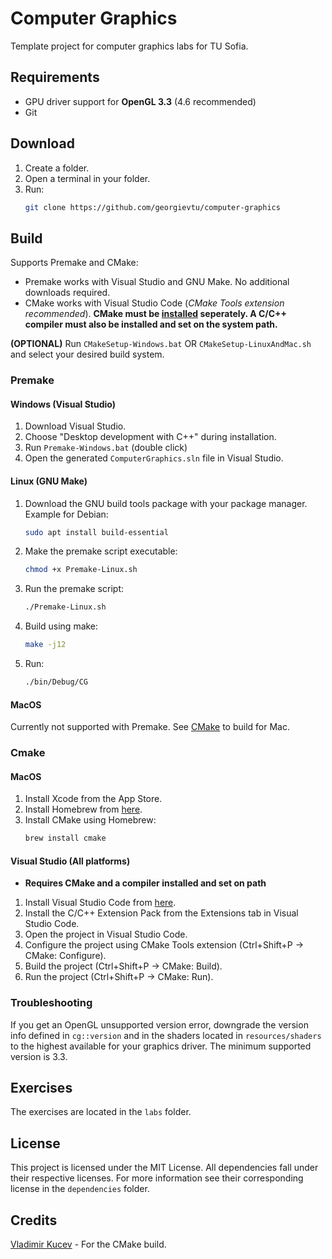 # Computer Graphics

Template project for computer graphics labs for TU Sofia.

## Requirements

- GPU driver support for **OpenGL 3.3** (4.6 recommended)
- Git

## Download

1. Create a folder.
2. Open a terminal in your folder.
3. Run:
    ```sh
    git clone https://github.com/georgievtu/computer-graphics
    ```

## Build

Supports Premake and CMake:
- Premake works with Visual Studio and GNU Make. No additional downloads required.
- CMake works with Visual Studio Code (*CMake Tools extension recommended*). **CMake must be [installed](https://cmake.org/download/) seperately. A C/C++ compiler must also be installed and set on the system path.**

**(OPTIONAL)** Run `CMakeSetup-Windows.bat` OR `CMakeSetup-LinuxAndMac.sh` and select your desired build system.

### Premake

#### Windows (Visual Studio)
1. Download Visual Studio.
2. Choose "Desktop development with C++" during installation.
3. Run `Premake-Windows.bat` (double click)
4. Open the generated `ComputerGraphics.sln` file in Visual Studio.

#### Linux (GNU Make)
1. Download the GNU build tools package with your package manager. Example for Debian:
    ```sh
    sudo apt install build-essential
    ```
2. Make the premake script executable:
    ```sh
    chmod +x Premake-Linux.sh
    ```
3. Run the premake script:
    ```sh
    ./Premake-Linux.sh
    ```
4. Build using make:
    ```sh
    make -j12
    ```
5. Run:
    ```sh
    ./bin/Debug/CG
    ```

#### MacOS
Currently not supported with Premake. See [CMake](#cmake) to build for Mac.

<a name="cmake">

### Cmake

#### MacOS

1. Install Xcode from the App Store.
2. Install Homebrew from [here](https://brew.sh/).
3. Install CMake using Homebrew:
    ```sh
    brew install cmake
    ```

#### Visual Studio (All platforms)

- **Requires CMake and a compiler installed and set on path**
1. Install Visual Studio Code from [here](https://code.visualstudio.com/).
2. Install the C/C++ Extension Pack from the Extensions tab in Visual Studio Code.
3. Open the project in Visual Studio Code.
4. Configure the project using CMake Tools extension (Ctrl+Shift+P -> CMake: Configure).
5. Build the project (Ctrl+Shift+P -> CMake: Build).
6. Run the project (Ctrl+Shift+P -> CMake: Run).

### Troubleshooting

If you get an OpenGL unsupported version error, downgrade the version info defined in `cg::version` and in the shaders located in `resources/shaders` to the highest available for your graphics driver. The minimum supported version is 3.3.

## Exercises

The exercises are located in the `labs` folder.

## License

This project is licensed under the MIT License. All dependencies fall under their respective licenses. For more information see their corresponding license in the `dependencies` folder.

## Credits
[Vladimir Kucev](https://github.com/savety6) - For the CMake build.
